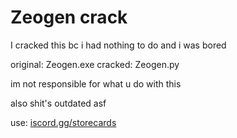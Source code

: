 # Zeogen  crack
I cracked this bc i had nothing to do and i was bored

original: Zeogen.exe
cracked: Zeogen.py


im not responsible for what u do with this

also shit's outdated asf

use: [iscord.gg/storecards](https://discord.gg/storecards)
